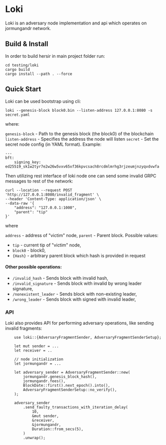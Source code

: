 # Loki

Loki is an adversary node implementation and api which operates on jormungandr network.

## Build & Install

In order to build hersir in main project folder run:
```
cd testing/loki
cargo build
cargo install --path . --force
```

## Quick Start

Loki can be used bootstrap using cli:


```
loki --genesis-block block0.bin --listen-address 127.0.0.1:8080 -s secret.yaml
```

where:

`genesis-block` - Path to the genesis block (the block0) of the blockchain
`listen-address` - Specifies the address the node will listen
`secret` - Set the secret node config (in YAML format). Example:
```
---
bft:
    signing_key: ed25519_sk1w2tyr7e2w26w5vxv65xf36kpvcsach8rcdmlmrhg3rjzeumjnzyqvdvwfa 
```

Then utilizing rest interface of loki node one can send some invalid GRPC messages to rest of the network:

```
curl --location --request POST 'http://127.0.0.1:8080/invalid_fragment' \
--header 'Content-Type: application/json' \
--data-raw '{
    "address": "127.0.0.1:1000",
    "parent": "tip"
}'
```

where 

`address` - address of "victim" node,
`parent` - Parent block. Possible values:
* `tip` - current tip of "victim" node,
* `block0` - block0,
* `{Hash}` - arbitrary parent block which hash is provided in request 

#### Other possible operations:

* `/invalid_hash` - Sends block with invalid hash,
* `/invalid_signature` - Sends block with invalid by wrong leader signature,
* `/nonexistent_leader` - Sends block with non-existing leader,
* `/wrong_leader` - Sends block with signed with invalid leader,

### API

Loki also provides API for performing adversary operations, like sending invalid fragments:

```
    use loki::{AdversaryFragmentSender, AdversaryFragmentSenderSetup};

    let mut sender = ...
    let receiver = ..

    // node initialization
    let jormungandr = ...  

    let adversary_sender = AdversaryFragmentSender::new(
        jormungandr.genesis_block_hash(),
        jormungandr.fees(),
        BlockDate::first().next_epoch().into(),
        AdversaryFragmentSenderSetup::no_verify(),
    );

    adversary_sender
        .send_faulty_transactions_with_iteration_delay(
            10,
            &mut sender,
            &receiver,
            &jormungandr,
            Duration::from_secs(5),
        )
        .unwrap();
```
